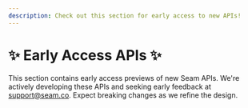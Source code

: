 ```yaml
---
description: Check out this section for early access to new APIs!
---
```


# ✨ Early Access APIs ✨

This section contains early access previews of new Seam APIs. We're actively developing these APIs and seeking early feedback at [support@seam.co](mailto:support@seam.co). Expect breaking changes as we refine the design.
